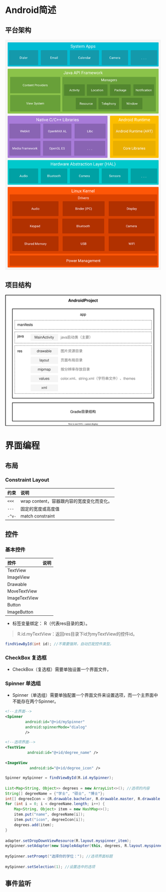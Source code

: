 # Android简述

## 平台架构

<img title="" src="../../pictures/android_stack_2x.png" alt="" width="1200">

## 项目结构

<img title="" src="../../pictures/Android-AndroidProjectStruct.drawio.svg" alt="" width="655">

# 界面编程

## 布局

### Constraint Layout

| 约束   | 说明                                       |
| :----- | :----------------------------------------- |
| `<<<`  | wrap content，容器跟内容的宽度变化而变化。 |
| `---`  | 固定的宽度或高度值                         |
| `-^v-` | match constraint                           |

## 控件

### 基本控件

| 控件          | 说明 |
| :------------ | :--- |
| TextView      |      |
| ImageView     |      |
| Drawable      |      |
| MoveTextView  |      |
| ImageTextView |      |
| Button        |      |
| ImageButton   |      |

- 标签变量绑定： R（代表res目录的类）。

> R.id.myTextView：返回res目录下id为myTextView的控件id。

```java
findViewById(int id); //不需要强转，自动匹配控件类型。
```

### CheckBox 复选框

- CheckBox（复选框）需要单独设置一个界面文件，

### Spinner 单选组

- Spinner（单选组）需要单独配置一个界面文件来设置选项，而一个主界面中不能存在两个Spinner。

```xml
<!--主界面-->
<Spinner
         android:id="@+id/mySpinner"
         android:spinnerMode="dialog"
         />
```

```xml
<!--选项界面-->
<TextView
          android:id="@+id/degree_name" />

<ImageView
           android:id="@+id/degree_icon" />
```

```java
Spinner mySpinner = findViewById(R.id.mySpinner);

List<Map<String, Object>> degrees = new ArrayList<>(); //选项的内容
String[] degreeName = {"学士", "硕士", "博士"};
int[] degreeIcon = {R.drawable.bachelor, R.drawable.master, R.drawable.doctor}; 
for (int i = 0; i < degreeName.length; i++) {
    Map<String, Object> item = new HashMap<>();
    item.put("name", degreeName[i]);
    item.put("icon", degreeIcon[i]);
    degrees.add(item);
}

adapter.setDropDownViewResource(R.layout.myspinner_item);
mySpinner.setAdapter(new SimpleAdapter(this, degrees, R.layout.myspinner_item, new String[]{"name", "icon"}, new int[]{R.id.degree_name, R.id.degree_icon}));

mySpinner.setPrompt("选择你的学位："); //选项界面标题

mySpinner.setSelection(1); //设置选中的选项
```

## 事件监听



